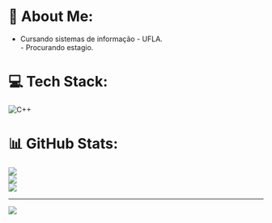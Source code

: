 # 💫 About Me:
- Cursando sistemas de informação - UFLA.<br>- Procurando estagio.


# 💻 Tech Stack:
![C++](https://img.shields.io/badge/c++-%2300599C.svg?style=for-the-badge&logo=c%2B%2B&logoColor=white)
# 📊 GitHub Stats:
![](https://github-readme-stats.vercel.app/api?username=08Jaml&theme=gotham&hide_border=true&include_all_commits=true&count_private=false)<br/>
![](https://github-readme-streak-stats.herokuapp.com/?user=08Jaml&theme=gotham&hide_border=true)<br/>
![](https://github-readme-stats.vercel.app/api/top-langs/?username=08Jaml&theme=gotham&hide_border=true&include_all_commits=true&count_private=false&layout=compact)

---
[![](https://visitcount.itsvg.in/api?id=08Jaml&icon=0&color=0)](https://visitcount.itsvg.in)

<!-- Proudly created with GPRM ( https://gprm.itsvg.in ) -->